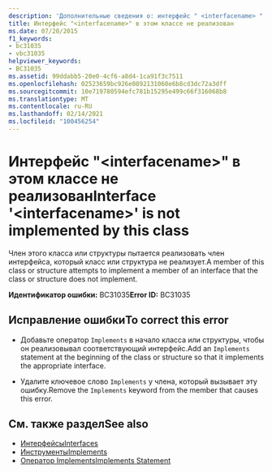 ```yaml
---
description: 'Дополнительные сведения о: интерфейс " <interfacename> " не реализован этим классом'
title: Интерфейс "<interfacename>" в этом классе не реализован
ms.date: 07/20/2015
f1_keywords:
- bc31035
- vbc31035
helpviewer_keywords:
- BC31035
ms.assetid: 99ddabb5-20e0-4cf6-a8d4-1ca91f3c7511
ms.openlocfilehash: 02523659bc926e0892131060e6b8cd3dc72a3dff
ms.sourcegitcommit: 10e719780594efc781b15295e499c66f316068b8
ms.translationtype: MT
ms.contentlocale: ru-RU
ms.lasthandoff: 02/14/2021
ms.locfileid: "100456254"
---
```

# <a name="interface-interfacename-is-not-implemented-by-this-class"></a><span data-ttu-id="129b4-103">Интерфейс "\<interfacename>" в этом классе не реализован</span><span class="sxs-lookup"><span data-stu-id="129b4-103">Interface '\<interfacename>' is not implemented by this class</span></span>

<span data-ttu-id="129b4-104">Член этого класса или структуры пытается реализовать член интерфейса, который класс или структура не реализует.</span><span class="sxs-lookup"><span data-stu-id="129b4-104">A member of this class or structure attempts to implement a member of an interface that the class or structure does not implement.</span></span>  
  
 <span data-ttu-id="129b4-105">**Идентификатор ошибки:** BC31035</span><span class="sxs-lookup"><span data-stu-id="129b4-105">**Error ID:** BC31035</span></span>  
  
## <a name="to-correct-this-error"></a><span data-ttu-id="129b4-106">Исправление ошибки</span><span class="sxs-lookup"><span data-stu-id="129b4-106">To correct this error</span></span>  
  
- <span data-ttu-id="129b4-107">Добавьте оператор `Implements` в начало класса или структуры, чтобы он реализовывал соответствующий интерфейс.</span><span class="sxs-lookup"><span data-stu-id="129b4-107">Add an `Implements` statement at the beginning of the class or structure so that it implements the appropriate interface.</span></span>  
  
- <span data-ttu-id="129b4-108">Удалите ключевое слово `Implements` у члена, который вызывает эту ошибку.</span><span class="sxs-lookup"><span data-stu-id="129b4-108">Remove the `Implements` keyword from the member that causes this error.</span></span>  
  
## <a name="see-also"></a><span data-ttu-id="129b4-109">См. также раздел</span><span class="sxs-lookup"><span data-stu-id="129b4-109">See also</span></span>

- [<span data-ttu-id="129b4-110">Интерфейсы</span><span class="sxs-lookup"><span data-stu-id="129b4-110">Interfaces</span></span>](../programming-guide/language-features/interfaces/index.md)
- [<span data-ttu-id="129b4-111">Инструменты</span><span class="sxs-lookup"><span data-stu-id="129b4-111">Implements</span></span>](../language-reference/statements/implements-clause.md)
- [<span data-ttu-id="129b4-112">Оператор Implements</span><span class="sxs-lookup"><span data-stu-id="129b4-112">Implements Statement</span></span>](../language-reference/statements/implements-statement.md)
